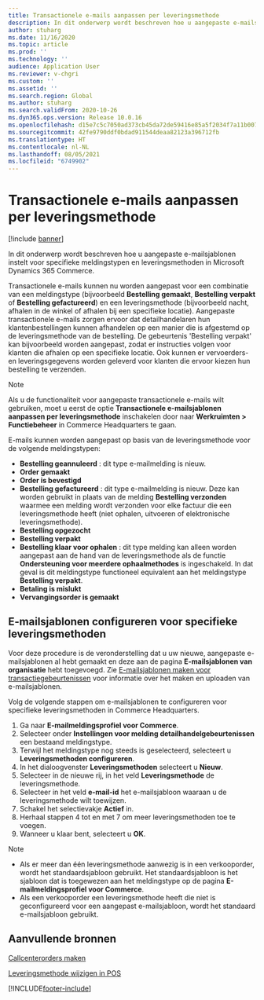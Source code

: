 ```yaml
---
title: Transactionele e-mails aanpassen per leveringsmethode
description: In dit onderwerp wordt beschreven hoe u aangepaste e-mailsjablonen instelt voor specifieke meldingstypen en leveringsmethoden in Microsoft Dynamics 365 Commerce.
author: stuharg
ms.date: 11/16/2020
ms.topic: article
ms.prod: ''
ms.technology: ''
audience: Application User
ms.reviewer: v-chgri
ms.custom: ''
ms.assetid: ''
ms.search.region: Global
ms.author: stuharg
ms.search.validFrom: 2020-10-26
ms.dyn365.ops.version: Release 10.0.16
ms.openlocfilehash: d15e7c5c7050ad373cb45da72de59416e85a5f2034f7a11b007d497b2e2b98bd
ms.sourcegitcommit: 42fe9790ddf0bdad911544deaa82123a396712fb
ms.translationtype: HT
ms.contentlocale: nl-NL
ms.lasthandoff: 08/05/2021
ms.locfileid: "6749902"
---
```

# <a name="customize-transactional-emails-by-mode-of-delivery"></a>Transactionele e-mails aanpassen per leveringsmethode

[!include [banner](includes/banner.md)]

In dit onderwerp wordt beschreven hoe u aangepaste e-mailsjablonen instelt voor specifieke meldingstypen en leveringsmethoden in Microsoft Dynamics 365 Commerce.

Transactionele e-mails kunnen nu worden aangepast voor een combinatie van een meldingstype (bijvoorbeeld **Bestelling gemaakt**, **Bestelling verpakt** of **Bestelling gefactureerd**) en een leveringsmethode (bijvoorbeeld nacht, afhalen in de winkel of afhalen bij een specifieke locatie). Aangepaste transactionele e-mails zorgen ervoor dat detailhandelaren hun klantenbestellingen kunnen afhandelen op een manier die is afgestemd op de leveringsmethode van de bestelling. De gebeurtenis 'Bestelling verpakt' kan bijvoorbeeld worden aangepast, zodat er instructies volgen voor klanten die afhalen op een specifieke locatie. Ook kunnen er vervoerders- en leveringsgegevens worden geleverd voor klanten die ervoor kiezen hun bestelling te verzenden.

> [!NOTE]
> Als u de functionaliteit voor aangepaste transactionele e-mails wilt gebruiken, moet u eerst de optie **Transactionele e-mailsjablonen aanpassen per leveringsmethode** inschakelen door naar **Werkruimten \> Functiebeheer** in Commerce Headquarters te gaan.

E-mails kunnen worden aangepast op basis van de leveringsmethode voor de volgende meldingstypen:

- **Bestelling geannuleerd** : dit type e-mailmelding is nieuw.
- **Order gemaakt**
- **Order is bevestigd**
- **Bestelling gefactureerd** : dit type e-mailmelding is nieuw. Deze kan worden gebruikt in plaats van de melding **Bestelling verzonden** waarmee een melding wordt verzonden voor elke factuur die een leveringsmethode heeft (niet ophalen, uitvoeren of elektronische leveringsmethode).
- **Bestelling opgezocht**
- **Bestelling verpakt**
- **Bestelling klaar voor ophalen** : dit type melding kan alleen worden aangepast aan de hand van de leveringsmethode als de functie **Ondersteuning voor meerdere ophaalmethodes** is ingeschakeld. In dat geval is dit meldingstype functioneel equivalent aan het meldingstype **Bestelling verpakt**.
- **Betaling is mislukt**
- **Vervangingsorder is gemaakt**

## <a name="configure-email-templates-for-specific-modes-of-delivery"></a>E-mailsjablonen configureren voor specifieke leveringsmethoden

Voor deze procedure is de veronderstelling dat u uw nieuwe, aangepaste e-mailsjablonen al hebt gemaakt en deze aan de pagina **E-mailsjablonen van organisatie** hebt toegevoegd. Zie [E-mailsjablonen maken voor transactiegebeurtenissen](email-templates-transactions.md) voor informatie over het maken en uploaden van e-mailsjablonen.

Volg de volgende stappen om e-mailsjablonen te configureren voor specifieke leveringsmethoden in Commerce Headquarters.

1. Ga naar **E-mailmeldingsprofiel voor Commerce**.
1. Selecteer onder **Instellingen voor melding detailhandelgebeurtenissen** een bestaand meldingstype.
1. Terwijl het meldingstype nog steeds is geselecteerd, selecteert u **Leveringsmethoden configureren**.
1. In het dialoogvenster **Leveringsmethoden** selecteert u **Nieuw**.
1. Selecteer in de nieuwe rij, in het veld **Leveringsmethode** de leveringsmethode.
1. Selecteer in het veld **e-mail-id** het e-mailsjabloon waaraan u de leveringsmethode wilt toewijzen.
1. Schakel het selectievakje **Actief** in.
1. Herhaal stappen 4 tot en met 7 om meer leveringsmethoden toe te voegen.
1. Wanneer u klaar bent, selecteert u **OK**.

> [!NOTE]
> - Als er meer dan één leveringsmethode aanwezig is in een verkooporder, wordt het standaardsjabloon gebruikt. Het standaardsjabloon is het sjabloon dat is toegewezen aan het meldingstype op de pagina **E-mailmeldingsprofiel voor Commerce**.
> - Als een verkooporder een leveringsmethode heeft die niet is geconfigureerd voor een aangepast e-mailsjabloon, wordt het standaard e-mailsjabloon gebruikt.

## <a name="additional-resources"></a>Aanvullende bronnen

[Callcenterorders maken](tasks/create-call-center-orders.md)

[Leveringsmethode wijzigen in POS](pos-change-delivery-mode.md)


[!INCLUDE[footer-include](../includes/footer-banner.md)]